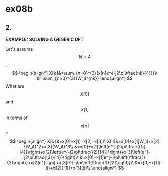 # ex08b

## 2.
__EXAMPLE: SOLVING A GENERIC DFT__

Let's assume $$N=4$$.
$$
\begin{align*}
X[k]&=\sum_{n=0}^{3}{x[n]e^{-j2\pi\tfrac{nk}{4}}}\\
&=\sum_{n=0}^{3}{W_4^{nk}}
\end{align*}
$$
What are $$X[0]$$ and $$X[1]$$ in terms of $$x[n]$$?
$$
\begin{align*}
X[0]&=x[0]+x[1]+x[2]+x[3]\\
X[1]&=x[0]+x[1]W_4+x[2]{W_4}^2+x[3]{W_4}^3\\
&=x[0]+x[1]\left(e^{-j2\pi\tfrac{(1)}{4}}\right)+x[2]\left(e^{-j2\pi\tfrac{(2)}{4}}\right)+x[3]\left(e^{-j2\pi\tfrac{(3)}{4}}\right)\\
&=x[0]+x[1]e^{-j\pi\left(\tfrac{1}{2}\right)}+x[2]e^{-j\pi}+x[3]e^{-j\pi\left(\tfrac{3}{2}\right)}\\
&=x[0]+x[1](-j))+x[2](-1))+x[3](j))\\
\end{align*}
$$
